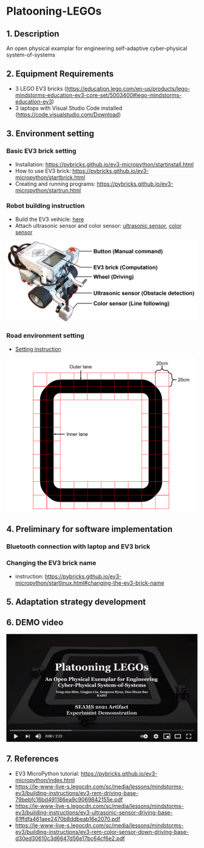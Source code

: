 # Platooning-LEGOs

## 1. Description
An open physical examplar for engineering self-adaptive cyber-physical system-of-systems

## 2. Equipment Requirements
- 3 LEGO EV3 bricks (https://education.lego.com/en-us/products/lego-mindstorms-education-ev3-core-set/5003400#lego-mindstorms-education-ev3)
- 3 laptops with Visual Studio Code installed (https://code.visualstudio.com/Download)

## 3. Environment setting

### Basic EV3 brick setting
- Installation: https://pybricks.github.io/ev3-micropython/startinstall.html
- How to use EV3 brick: https://pybricks.github.io/ev3-micropython/startbrick.html
- Creating and running programs: https://pybricks.github.io/ev3-micropython/startrun.html

### Robot building instruction
- Build the EV3 veihicle: [here](/physical%20implementation/ev3-vehicle.pdf)
- Attach ultrasonic sensor and color sensor: [ultrasonic sensor](/physical%20implementation/ev3-ultrasonic-sensor.pdf), [color sensor](/physical%20implementation/ev3-color-sensor.pdf)

<img src="/image/vehicle.png"  width="750">

### Road environment setting
- [Setting instruction](/physical%20implementation/road%20environment.pdf)
<img src="/image/road%20environment.png"  width="500">

## 4. Preliminary for software implementation

### Bluetooth connection with laptop and EV3 brick
### Changing the EV3 brick name
- instruction: https://pybricks.github.io/ev3-micropython/startlinux.html#changing-the-ev3-brick-name

## 5. Adaptation strategy development

## 6. DEMO video
[![demo video](/image/screenshot-video.PNG)](https://www.youtube.com/watch?v=w-DutVNBe3M)

## 7. References
- EV3 MicroPython tutorial: https://pybricks.github.io/ev3-micropython/index.html
- https://le-www-live-s.legocdn.com/sc/media/lessons/mindstorms-ev3/building-instructions/ev3-rem-driving-base-79bebfc16bd491186ea9c9069842155e.pdf
- https://le-www-live-s.legocdn.com/sc/media/lessons/mindstorms-ev3/building-instructions/ev3-ultrasonic-sensor-driving-base-61ffdfa461aee2470b8ddbeab16e2070.pdf
- https://le-www-live-s.legocdn.com/sc/media/lessons/mindstorms-ev3/building-instructions/ev3-rem-color-sensor-down-driving-base-d30ed30610c3d6647d56e17bc64cf6e2.pdf
